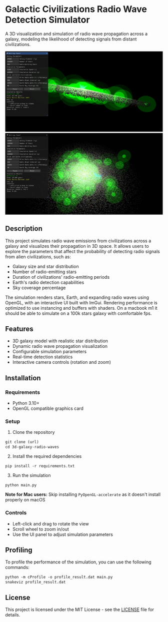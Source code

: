 # Galactic Civilizations Radio Wave Detection Simulator

A 3D visualization and simulation of radio wave propagation across a galaxy, modeling the likelihood of detecting signals from distant civilizations.

![Galaxy Simulation Screenshot 1](galaxy1.jpg)
![Galaxy Simulation Screenshot 2](galaxy2.jpg)

## Description

This project simulates radio wave emissions from civilizations across a galaxy and visualizes their propagation in 3D space. It allows users to explore the parameters that affect the probability of detecting radio signals from alien civilizations, such as:
- Galaxy size and star distribution
- Number of radio-emitting stars
- Duration of civilizations' radio-emitting periods
- Earth's radio detection capabilities
- Sky coverage percentage

The simulation renders stars, Earth, and expanding radio waves using OpenGL, with an interactive UI built with ImGui.
Rendering performance is optimized to use instancing and buffers with shaders.
On a macbook m1 it should be able to simulate on a 100k stars galaxy with comfortable fps.

## Features

- 3D galaxy model with realistic star distribution
- Dynamic radio wave propagation visualization
- Configurable simulation parameters
- Real-time detection statistics
- Interactive camera controls (rotation and zoom)

## Installation

### Requirements

- Python 3.10+
- OpenGL compatible graphics card

### Setup

1. Clone the repository
```
git clone (url)
cd 3d-galaxy-radio-waves
```

2. Install the required dependencies
```
pip install -r requirements.txt
```

3. Run the simulation
```
python main.py
```

**Note for Mac users:** 
Skip installing `PyOpenGL-accelerate` as it doesn't install properly on macOS

### Controls
- Left-click and drag to rotate the view
- Scroll wheel to zoom in/out
- Use the UI panel to adjust simulation parameters

## Profiling

To profile the performance of the simulation, you can use the following commands:
```
python -m cProfile -o profile_result.dat main.py
snakeviz profile_result.dat
```

## License

This project is licensed under the MIT License - see the [LICENSE](LICENSE) file for details.
